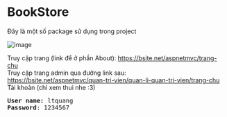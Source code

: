 # BookStore
Đây là một số package sử dụng trong project

![image](https://user-images.githubusercontent.com/81006076/152731544-60992a10-e042-45c1-ad55-261a69910c8d.png)

Truy cập trang (link để ở phần About): https://bsite.net/aspnetmvc/trang-chu
<br/>Truy cập trang admin qua đường link sau: https://bsite.net/aspnetmvc/quan-tri-vien/quan-li-quan-tri-vien/trang-chu
<br/>Tài khoản (chỉ xem thui nhe :3)
<pre>
<strong>User name:</strong> ltquang
<strong>Password</strong>: 1234567
</pre>
